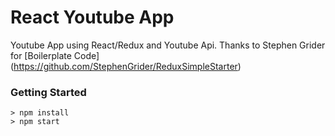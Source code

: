 # React Youtube App

Youtube App using React/Redux and Youtube Api.
Thanks to Stephen Grider for [Boilerplate Code] (https://github.com/StephenGrider/ReduxSimpleStarter)
### Getting Started

```
> npm install
> npm start
```

